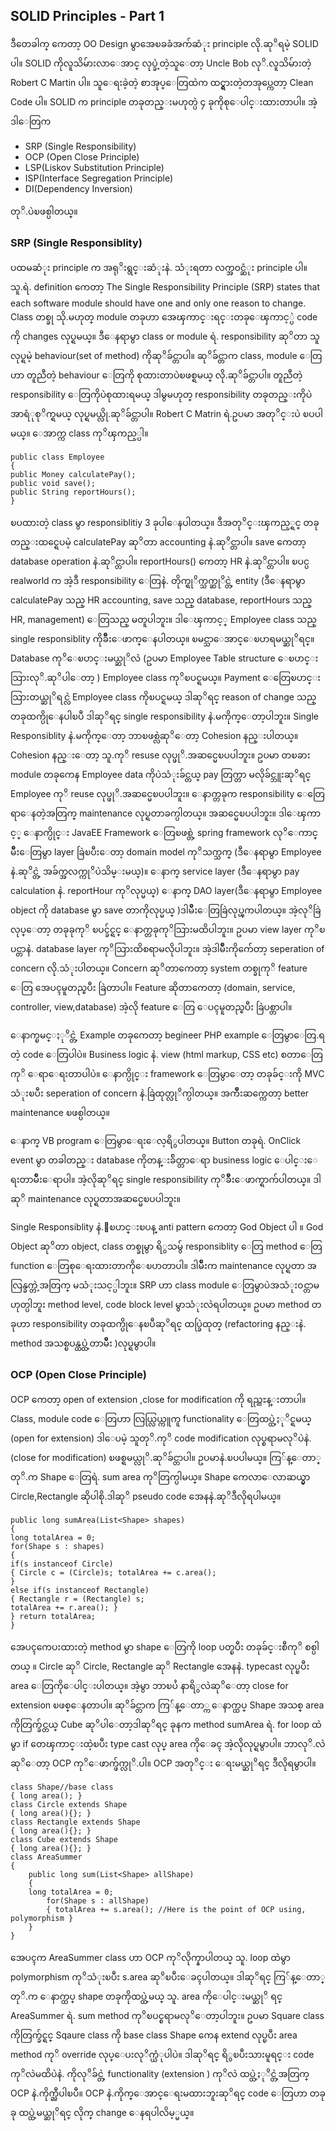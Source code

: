 ## SOLID Principles - Part 1
ဒီတေခါက္ ကေတာ့ OO Design မွာအေၿခခံအက်ဆံုး principle လို.ဆုိရမဲ့ SOLID ပါ။ SOLID ကိုလူသိမ်ားလာေအာင္ လုပ္ခဲ့တဲ့သူေတာ့ Uncle Bob လုိ.လူသိမ်ားတဲ့ Robert C Martin ပါ။ သူေရးခဲ့တဲ့ စာအုပ္ေတြထဲက ထင္ရွားတဲ့တအုပ္ကေတာ့ Clean Code ပါ။ SOLID က principle တခုတည္းမဟုတ္ပဲ ၄ ခုကိုစုေပါင္းထားတာပါ။ အဲ့ဒါေတြက

 - SRP (Single Responsibility) 
 - OCP (Open Close Principle) 
 - LSP(Liskov Substitution Principle) 
 - ISP(Interface Segregation Principle) 
 - DI(Dependency Inversion)

တုိ.ပဲၿဖစ္ပါတယ္။

### SRP (Single Responsiblity)

ပထမဆံုး principle က အရုိးရွင္းဆံုးနဲ. သံုးရတာ လက္အ၀င္ဆံုး principle ပါ။ သူ.ရဲ. definition ကေတာ့ The Single Responsibility Principle (SRP) states that each software module should have one and only one reason to change. Class တစ္ခု သို.မဟုတ္ module တခုဟာ အေၾကာင္းရင္းတခုေၾကာင့္ပဲ code ကို changes လုပ္ရမယ္။ ဒီေနရာမွာ class or module ရဲ. responsibility ဆုိတာ သူလုပ္ရမဲ့ behaviour(set of method) ကိုဆုိခ်င္တာပါ။ ဆုိခ်င္တာက class, module ေတြဟာ တူညီတဲ့ behaviour ေတြကို စုထားတာပဲၿဖစ္ရမယ္ လို.ဆုိခ်င္တာပါ။ တူညီတဲ့ responsibility ေတြကိုပဲစုထားရမယ္ ဒါမွမဟုတ္ responsibility တခုတည္းကိုပဲ အာရံုစုိက္ရမယ္ လုပ္ရမယ္လို.ဆုိခ်င္တာပါ။ Robert C Matrin ရဲ.ဥပမာ အတုိင္းပဲ ၿပပါမယ္။ ေအာက္က class ကုိၾကည့္ပါ။

    public class Employee 
    { 
    public Money calculatePay(); 
    public void save(); 
    public String reportHours(); 
    }

ၿပထားတဲ့ class မွာ responsiblitiy 3 ခုပါေနပါတယ္။ ဒီအတုိင္းၾကည့္ရင္ တခုတည္းထင္ရေပမဲ့ calculatePay ဆုိတာ accounting နဲ.ဆုိင္တာပါ။ save ကေတာ့ database operation နဲ.ဆုိင္တာပါ။ reportHours() ကေတာ့ HR နဲ.ဆုိင္တာပါ။ ၿပင္ပ realworld က အဲ့ဒီ responsibility ေတြနဲ. တိုက္ရုိက္သက္ဆုိင္တဲ့ entity (ဒီေနရာမွာ calculatePay သည္ HR accounting, save သည္ database, reportHours သည္ HR, management) ေတြသည္ မတူပါဘူး။ ဒါေၾကာင့္ Employee class သည္ single responsiblity ကိုခ်ိဳးေဖာက္ေနပါတယ္။ ၿမင္သာေအာင္ေၿပာရမယ္ဆုိရင္။ Database ကုိေၿပာင္းမယ္ဆုိလဲ (ဥပမာ Employee Table structure ေၿပာင္းသြားလုိ.ဆုိပါေတာ့ ) Employee class ကုိၿပင္ရမယ္။ Payment ေတြေၿပာင္းသြားတယ္ဆုိရင္လဲ Employee class ကိုၿပင္ရမယ္ ဒါဆုိရင္ reason of change သည္ တခုထက္ပိုေနပါၿပီ ဒါဆုိရင္ single responsibility နဲ.မကိုက္ေတာ့ပါဘူး။ Single Responsiblity နဲ.မကိုက္ေတာ့ ဘာၿဖစ္လဲဆုိေတာ့ Cohesion နည္းပါတယ္။ Cohesion နည္းေတာ့ သူ.ကုိ resuse လုပ္ဖုိ.အဆင္မေၿပပါဘူး။ ဥပမာ တၿခား module တခုကေန Employee data ကိုပဲသံုးခ်င္တယ္ pay တြက္တာ မလိုခ်င္ဘူးဆုိရင္ Employee ကုိ reuse လုပ္ဖုိ.အဆင္မေၿပပါဘူး။ ေနာက္တခုက responsibility ေတြေရာေနတဲ့အတြက္ maintenance လုပ္ရတာခက္ပါတယ္။ အဆင္မေၿပပါဘူး။ ဒါေၾကာင့္ ေနာက္ပိုင္း JavaEE Framework ေတြၿဖစ္တဲ့ spring framework လုိေကာင္မ်ိဳးေတြမွာ layer ခြဲၿပီးေတာ့ domain model ကုိသက္သက္ (ဒီေနရာမွာ Employee နဲ.ဆုိင္တဲ့ အခ်က္အလက္ကုိပဲသိမ္းမယ္)။ ေနာက္ service layer (ဒီေနရာမွာ pay calculation နဲ. reportHour ကုိလုပ္မယ္) ေနာက္ DAO layer(ဒီေနရာမွာ Employee object ကို database မွာ save တာကိုလုပ္မယ္ )ဒါမ်ိဳးေတြခြဲလုပ္ၾကပါတယ္။ အဲ့လုိခြဲလုပ္ေတာ့ တခုခုကုိ ၿပင္ခ်င္ရင္ ေနာက္တခုကုိသြားမထိပါဘူး။ ဥပမာ view layer ကုိၿပင္တာနဲ. database layer ကုိသြားထိစရာမလိုပါဘူး။ အဲ့ဒါမ်ိဳးကိုက်ေတာ့ seperation of concern လို.သံုးပါတယ္။ Concern ဆုိတာကေတာ့ system တစ္ခုကုိ feature ေတြ အေပၚမူတည္ၿပီး ခြဲတာပါ။ Feature ဆိုတာကေတာ့ (domain, service, controller, view,database) အဲ့လို feature ေတြ ေပၚမူတည္ၿပီး ခြဲပစ္တာပါ။

ေနာက္ၿမင္ႏုိင္တဲ့ Example တခုကေတာ့ begineer PHP example ေတြမွာေတြ.ရတဲ့ code ေတြပါပဲ။ Business logic နဲ. view (html markup, CSS etc) စတာေတြကုိ ေရာေရးတာပါပဲ။ ေနာက္ပိုင္း framework ေတြမွာေတာ့ တခုခ်င္းကို MVC သံုးၿပီး seperation of concern နဲ.ခြဲထုတ္လုိက္ပါတယ္။ အက်ိဳးဆက္ကေတာ့ better maintenance ၿဖစ္ပါတယ္။

ေနာက္ VB program ေတြမွာေရးေလ့ရိွပါတယ္။ Button တခုရဲ. OnClick event မွာ တခါတည္း database ကိုတန္းခ်ိတ္တာေရာ business logic ေပါင္းေရးတာမ်ိဳးေရာပါ။ အဲ့လိုဆုိရင္ single responsibility ကုိခ်ိဳးေဖာက္ရာက်ပါတယ္။ ဒါဆုိ maintenance လုပ္ရတာအဆင္မေၿပပါဘူး။

Single Responsiblity နဲ.ေၿပာင္းၿပန္ anti pattern ကေတာ့ God Object ပါ ။ God Object ဆုိတာ object, class တစ္ခုမွာ ရိွသမွ် responsiblity ေတြ method ေတြ function ေတြစုေရးထားတာကိုေၿပာတာပါ။ ဒါမ်ိဳးက maintenance လုပ္ရတာ အလြန္ခက္တဲ့အတြက္ မသံုးသင့္ပါဘူး။ SRP ဟာ class module ေတြမွာပဲအသံုး၀င္တာမဟုတ္ပါဘူး method level, code block level မွာသံုးလဲရပါတယ္။ ဥပမာ method တခုဟာ responsibility တခုထက္ပိုေနၿပီဆုိရင္ ထပ္ခြဲထုတ္ (refactoring နည္းနဲ. method အသစ္ၿပန္ထပ္ထဲ့တာမ်ိဳး )လုပ္ရမွာပါ။

### OCP (Open Close Principle)

OCP ကေတာ့ open of extension ,close for modification ကို ရည္ညႊန္းတာပါ။ Class, module code ေတြဟာ လြယ္လြယ္ကူကူ functionality ေတြထပ္ထဲ့ႏုိင္ရမယ္ (open for extension) ဒါေပမဲ့ သူတုိ.ကုိ code modification လုပ္စရာမလုိပဲနဲ. (close for modification) ၿဖစ္ရမယ္လုိ.ဆုိခ်င္တာပါ။ ဥပမာနဲ.ၿပပါမယ္။ ကြ်န္ေတာ္တုိ.က Shape ေတြရဲ. sum area ကုိတြက္ပါမယ္။ Shape ကေလာေလာဆယ္မွာ Circle,Rectangle ဆိုပါစို.ဒါဆုိ pseudo code အေနနဲ.ဆုိဒီလိုရပါမယ္။

    public long sumArea(List<Shape> shapes) 
    { 
    long totalArea = 0; 
    for(Shape s : shapes) 
    { 
    if(s instanceof Circle) 
    { Circle c = (Circle)s; totalArea += c.area(); 
    } 
    else if(s instanceof Rectangle) 
    { Rectangle r = (Rectangle) s; 
    totalArea += r.area(); } 
    } return totalArea; 
    }

အေပၚကေပးထားတဲ့ method မွာ shape ေတြကို loop ပတ္ၿပီး တခုခ်င္းစီကုိ စစ္ပါတယ္ ။ Circle ဆုိ Circle, Rectangle ဆုိ Rectangle အေနနဲ. typecast လုပ္ၿပီး area ေတြကိုေပါင္းပါတယ္။ အဲ့မွာ ဘာၿပႆ နာရိွလဲဆုိေတာ့ close for extension ၿဖစ္ေနတာပါ။ ဆုိခ်င္တာက ကြ်န္ေတာ္က ေနာက္ထပ္ Shape အသစ္ area ကိုတြက္ခ်င္တယ္ Cube ဆုိပါေတာ့ဒါဆုိရင္ ခုနက method sumArea ရဲ. for loop ထဲမွာ if တေၾကာင္းထဲ့ၿပီး type cast လုပ္ area ကိုေခၚ အဲ့လိုလုပ္ရမွာပါ။ ဘာလုိ.လဲဆုိေတာ့ OCP ကုိေဖာက္ဖ်က္လုိ.ပါ။ OCP အတုိင္း ေရးမယ္ဆုိရင္ ဒီလိုရမွာပါ။

    class Shape//base class 
    { long area(); } 
    class Circle extends Shape 
    { long area(){}; } 
    class Rectangle extends Shape 
    { long area(){}; } 
    class Cube extends Shape 
    { long area(){}; } 
    class AreaSummer 
    { 
	    public long sum(List<Shape> allShape) 
	    { 
	    long totalArea = 0; 
		    for(Shape s : allShape) 
		    { totalArea += s.area(); //Here is the point of OCP using, polymorphism } 
	    } 
    }

အေပၚက AreaSummer class ဟာ OCP ကုိလိုက္နာပါတယ္ သူ. loop ထဲမွာ polymorphism ကုိသံုးၿပီး s.area ဆုိၿပီးေခၚပါတယ္။ ဒါဆုိရင္ ကြ်န္ေတာ္တုိ.က ေနာက္ထပ္ shape တခုကိုထပ္ထဲ့မယ္ သူ. area ကိုေပါင္းမယ္ဆုိ ရင္ AreaSummer ရဲ. sum method ကုိၿပင္စရာမလုိေတာ့ပါဘူး။ ဥပမာ Square class ကိုတြက္ခ်င္ရင္ Sqaure class ကို base class Shape ကေန extend လုပ္ၿပီး area method ကုိ override လုပ္ေပးလုိက္ယံုပါပဲ။ ဒါဆုိရင္ ရိွၿပီးသားမူရင္း code ကုိလဲမထိပဲနဲ. ကိုလုိခ်င္တဲ့ functionality (extension ) ကုိလဲ ထပ္ထဲ့ႏုိင္တဲ့အတြက္ OCP နဲ.ကိုက္ညီပါၿပီ။ OCP နဲ.ကိုက္ေအာင္ေရးမထားဘူးဆုိရင္ code ေတြဟာ တခုခု ထပ္ထဲ့မယ္ဆုိရင္ လိုက္ change ေနရပါလိမ့္မယ္။
